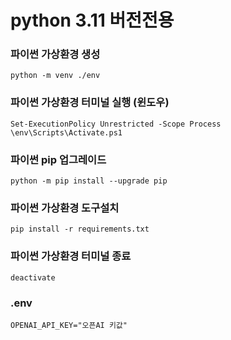 # python 3.11 버전전용

### 파이썬 가상환경 생성
```
python -m venv ./env
```

### 파이썬 가상환경 터미널 실행 (윈도우)
```
Set-ExecutionPolicy Unrestricted -Scope Process
\env\Scripts\Activate.ps1
```

### 파이썬 pip 업그레이드
```
python -m pip install --upgrade pip
```

### 파이썬 가상환경 도구설치
```
pip install -r requirements.txt
```

### 파이썬 가상환경 터미널 종료
```
deactivate
```

### .env
```
OPENAI_API_KEY="오픈AI 키값"
```
